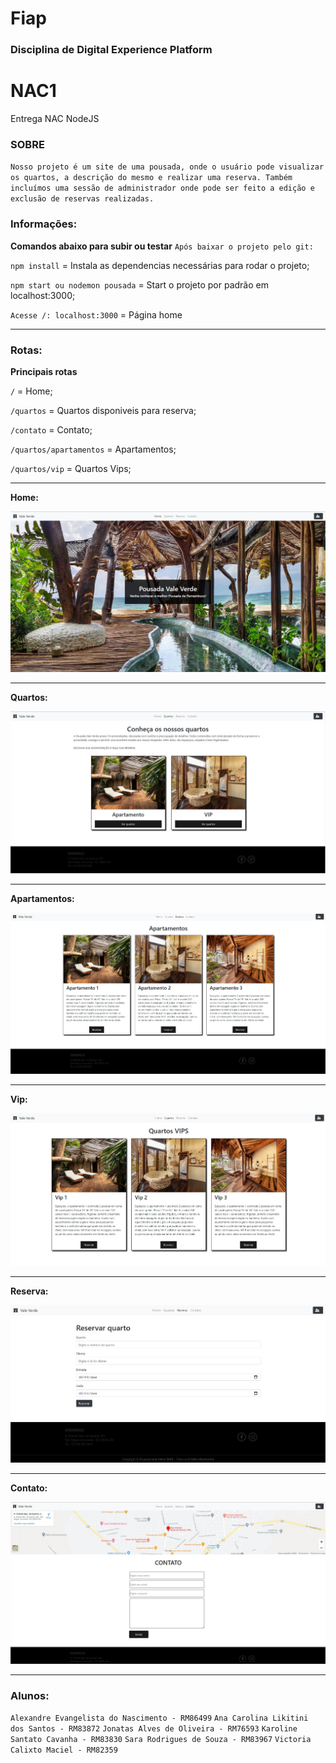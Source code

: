 # Fiap

### Disciplina de Digital Experience Platform

# NAC1
Entrega NAC NodeJS

### SOBRE
`Nosso projeto é um site de uma pousada, onde o usuário pode visualizar os quartos, a descrição do mesmo e realizar uma reserva. Também incluímos uma sessão de administrador onde pode ser feito a edição e exclusão de reservas realizadas.`

### Informações:

**Comandos abaixo para subir ou testar**
`Após baixar o projeto pelo git:`

`npm install` = Instala as dependencias necessárias para rodar o projeto;

`npm start ou nodemon pousada` = Start o projeto por padrão em localhost:3000;

`Acesse /: localhost:3000` = Página home 

----------
### Rotas:

**Principais rotas**

`/` = Home;

`/quartos` = Quartos disponiveis para reserva;

`/contato` = Contato;

`/quartos/apartamentos` = Apartamentos;

`/quartos/vip` = Quartos Vips;

----------
**Home:**

![Screenshot](Home.jpg)

----------

**Quartos:**

![Screenshot](Quartos.jpg)

----------

**Apartamentos:**

![Screenshot](Apartamentos.jpg)

----------

**Vip:**

![Screenshot](VIP.jpg)

----------

**Reserva:**

![Screenshot](Reserva.jpg)

----------

**Contato:**

![Screenshot](Contato.jpg)

----------

### Alunos:

`Alexandre Evangelista do Nascimento - RM86499`
`Ana Carolina Likitini dos Santos - RM83872`
`Jonatas Alves de Oliveira - RM76593`
`Karoline Santato Cavanha - RM83830`
`Sara Rodrigues de Souza - RM83967`
`Victoria Calixto Maciel - RM82359`
